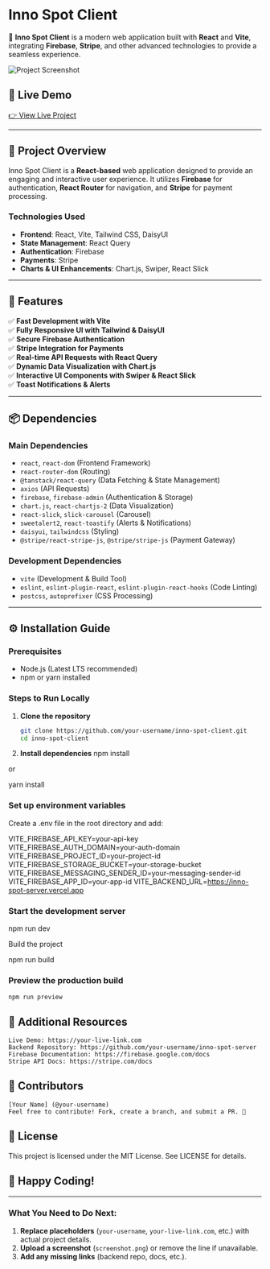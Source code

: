 # Inno Spot Client

🚀 **Inno Spot Client** is a modern web application built with **React** and **Vite**, integrating **Firebase**, **Stripe**, and other advanced technologies to provide a seamless experience.

![Project Screenshot](screenshot.png)  <!-- Replace with an actual image -->

## 🔗 Live Demo
[👉 View Live Project](https://your-live-link.com)

---

## 📌 Project Overview

Inno Spot Client is a **React-based** web application designed to provide an engaging and interactive user experience. It utilizes **Firebase** for authentication, **React Router** for navigation, and **Stripe** for payment processing.

### **Technologies Used**
- **Frontend**: React, Vite, Tailwind CSS, DaisyUI  
- **State Management**: React Query  
- **Authentication**: Firebase  
- **Payments**: Stripe  
- **Charts & UI Enhancements**: Chart.js, Swiper, React Slick  

---

## 🌟 Features

✅ **Fast Development with Vite**  
✅ **Fully Responsive UI with Tailwind & DaisyUI**  
✅ **Secure Firebase Authentication**  
✅ **Stripe Integration for Payments**  
✅ **Real-time API Requests with React Query**  
✅ **Dynamic Data Visualization with Chart.js**  
✅ **Interactive UI Components with Swiper & React Slick**  
✅ **Toast Notifications & Alerts**  

---

## 📦 Dependencies

### **Main Dependencies**
- `react`, `react-dom` (Frontend Framework)
- `react-router-dom` (Routing)
- `@tanstack/react-query` (Data Fetching & State Management)
- `axios` (API Requests)
- `firebase`, `firebase-admin` (Authentication & Storage)
- `chart.js`, `react-chartjs-2` (Data Visualization)
- `react-slick`, `slick-carousel` (Carousel)
- `sweetalert2`, `react-toastify` (Alerts & Notifications)
- `daisyui`, `tailwindcss` (Styling)
- `@stripe/react-stripe-js`, `@stripe/stripe-js` (Payment Gateway)

### **Development Dependencies**
- `vite` (Development & Build Tool)
- `eslint`, `eslint-plugin-react`, `eslint-plugin-react-hooks` (Code Linting)
- `postcss`, `autoprefixer` (CSS Processing)

---

## ⚙️ Installation Guide

### **Prerequisites**
- Node.js (Latest LTS recommended)
- npm or yarn installed

### **Steps to Run Locally**
1. **Clone the repository**
   ```sh
   git clone https://github.com/your-username/inno-spot-client.git
   cd inno-spot-client
2. **Install dependencies**
npm install

or

yarn install

### **Set up environment variables**
Create a .env file in the root directory and add:

VITE_FIREBASE_API_KEY=your-api-key
VITE_FIREBASE_AUTH_DOMAIN=your-auth-domain
VITE_FIREBASE_PROJECT_ID=your-project-id
VITE_FIREBASE_STORAGE_BUCKET=your-storage-bucket
VITE_FIREBASE_MESSAGING_SENDER_ID=your-messaging-sender-id
VITE_FIREBASE_APP_ID=your-app-id
VITE_BACKEND_URL=https://inno-spot-server.vercel.app

### **Start the development server**

npm run dev

Build the project

npm run build

### **Preview the production build**

    npm run preview

## 🔗 Additional Resources

    Live Demo: https://your-live-link.com
    Backend Repository: https://github.com/your-username/inno-spot-server
    Firebase Documentation: https://firebase.google.com/docs
    Stripe API Docs: https://stripe.com/docs

## 🤝 Contributors

    [Your Name] (@your-username)
    Feel free to contribute! Fork, create a branch, and submit a PR. 🚀

## 📜 License

This project is licensed under the MIT License. See LICENSE for details.

## 🎉 Happy Coding!


---

### **What You Need to Do Next:**
1. **Replace placeholders** (`your-username`, `your-live-link.com`, etc.) with actual project details.  
2. **Upload a screenshot** (`screenshot.png`) or remove the line if unavailable.  
3. **Add any missing links** (backend repo, docs, etc.).  